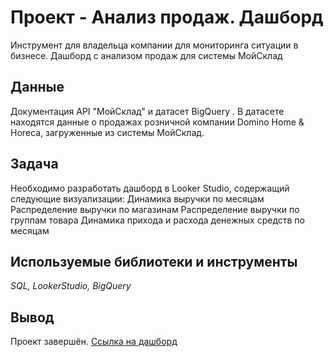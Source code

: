# Проект - Анализ продаж. Дашборд
Инструмент для владельца компании для мониторинга ситуации в бизнесе. Дашборд с анализом продаж для системы МойСклад


## Данные

Документация API "МойСклад" и датасет BigQuery .
В датасете находятся данные о продажах розничной компании Domino Home & Horeca, загруженные из системы МойСклад.


## Задача

Необходимо разработать дашборд в Looker Studio, содержащий следующие визуализации:
Динамика выручки по месяцам
Распределение выручки по магазинам
Распределение выручки по группам товара
Динамика прихода и расхода денежных средств по месяцам


## Используемые библиотеки и инструменты
*SQL, LookerStudio, BigQuery*

## Вывод
Проект завершён.
[Ссылка на дашборд](https://lookerstudio.google.com/reporting/4c6f75e6-a795-41e6-ae78-54fd1c9e87cd)
